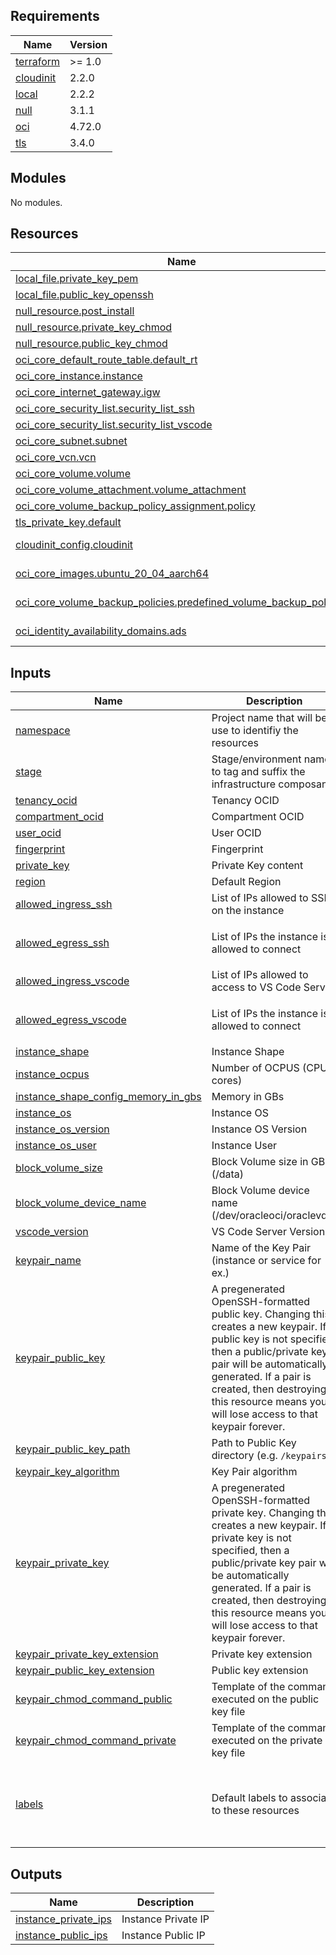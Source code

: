 <!-- BEGIN_TF_DOCS -->
## Requirements

| Name | Version |
|------|---------|
| <a name="requirement_terraform"></a> [terraform](#requirement\_terraform) | >= 1.0 |
| <a name="requirement_cloudinit"></a> [cloudinit](#requirement\_cloudinit) | 2.2.0 |
| <a name="requirement_local"></a> [local](#requirement\_local) | 2.2.2 |
| <a name="requirement_null"></a> [null](#requirement\_null) | 3.1.1 |
| <a name="requirement_oci"></a> [oci](#requirement\_oci) | 4.72.0 |
| <a name="requirement_tls"></a> [tls](#requirement\_tls) | 3.4.0 |

## Modules

No modules.

## Resources

| Name | Type |
|------|------|
| [local_file.private_key_pem](https://registry.terraform.io/providers/hashicorp/local/2.2.2/docs/resources/file) | resource |
| [local_file.public_key_openssh](https://registry.terraform.io/providers/hashicorp/local/2.2.2/docs/resources/file) | resource |
| [null_resource.post_install](https://registry.terraform.io/providers/hashicorp/null/3.1.1/docs/resources/resource) | resource |
| [null_resource.private_key_chmod](https://registry.terraform.io/providers/hashicorp/null/3.1.1/docs/resources/resource) | resource |
| [null_resource.public_key_chmod](https://registry.terraform.io/providers/hashicorp/null/3.1.1/docs/resources/resource) | resource |
| [oci_core_default_route_table.default_rt](https://registry.terraform.io/providers/oracle/oci/4.72.0/docs/resources/core_default_route_table) | resource |
| [oci_core_instance.instance](https://registry.terraform.io/providers/oracle/oci/4.72.0/docs/resources/core_instance) | resource |
| [oci_core_internet_gateway.igw](https://registry.terraform.io/providers/oracle/oci/4.72.0/docs/resources/core_internet_gateway) | resource |
| [oci_core_security_list.security_list_ssh](https://registry.terraform.io/providers/oracle/oci/4.72.0/docs/resources/core_security_list) | resource |
| [oci_core_security_list.security_list_vscode](https://registry.terraform.io/providers/oracle/oci/4.72.0/docs/resources/core_security_list) | resource |
| [oci_core_subnet.subnet](https://registry.terraform.io/providers/oracle/oci/4.72.0/docs/resources/core_subnet) | resource |
| [oci_core_vcn.vcn](https://registry.terraform.io/providers/oracle/oci/4.72.0/docs/resources/core_vcn) | resource |
| [oci_core_volume.volume](https://registry.terraform.io/providers/oracle/oci/4.72.0/docs/resources/core_volume) | resource |
| [oci_core_volume_attachment.volume_attachment](https://registry.terraform.io/providers/oracle/oci/4.72.0/docs/resources/core_volume_attachment) | resource |
| [oci_core_volume_backup_policy_assignment.policy](https://registry.terraform.io/providers/oracle/oci/4.72.0/docs/resources/core_volume_backup_policy_assignment) | resource |
| [tls_private_key.default](https://registry.terraform.io/providers/hashicorp/tls/3.4.0/docs/resources/private_key) | resource |
| [cloudinit_config.cloudinit](https://registry.terraform.io/providers/hashicorp/cloudinit/2.2.0/docs/data-sources/config) | data source |
| [oci_core_images.ubuntu_20_04_aarch64](https://registry.terraform.io/providers/oracle/oci/4.72.0/docs/data-sources/core_images) | data source |
| [oci_core_volume_backup_policies.predefined_volume_backup_policies](https://registry.terraform.io/providers/oracle/oci/4.72.0/docs/data-sources/core_volume_backup_policies) | data source |
| [oci_identity_availability_domains.ads](https://registry.terraform.io/providers/oracle/oci/4.72.0/docs/data-sources/identity_availability_domains) | data source |

## Inputs

| Name | Description | Type | Default | Required |
|------|-------------|------|---------|:--------:|
| <a name="input_namespace"></a> [namespace](#input\_namespace) | Project name that will be use to identifiy the resources | `string` | `"vscode"` | no |
| <a name="input_stage"></a> [stage](#input\_stage) | Stage/environment name to tag and suffix the infrastructure composants | `string` | `"dev"` | no |
| <a name="input_tenancy_ocid"></a> [tenancy\_ocid](#input\_tenancy\_ocid) | Tenancy OCID | `string` | `null` | no |
| <a name="input_compartment_ocid"></a> [compartment\_ocid](#input\_compartment\_ocid) | Compartment OCID | `string` | `null` | no |
| <a name="input_user_ocid"></a> [user\_ocid](#input\_user\_ocid) | User OCID | `string` | `null` | no |
| <a name="input_fingerprint"></a> [fingerprint](#input\_fingerprint) | Fingerprint | `string` | `null` | no |
| <a name="input_private_key"></a> [private\_key](#input\_private\_key) | Private Key content | `string` | `null` | no |
| <a name="input_region"></a> [region](#input\_region) | Default Region | `string` | `"uk-london-1"` | no |
| <a name="input_allowed_ingress_ssh"></a> [allowed\_ingress\_ssh](#input\_allowed\_ingress\_ssh) | List of IPs allowed to SSH on the instance | `list(string)` | `[]` | no |
| <a name="input_allowed_egress_ssh"></a> [allowed\_egress\_ssh](#input\_allowed\_egress\_ssh) | List of IPs the instance is allowed to connect | `list(string)` | <pre>[<br>  "0.0.0.0/0"<br>]</pre> | no |
| <a name="input_allowed_ingress_vscode"></a> [allowed\_ingress\_vscode](#input\_allowed\_ingress\_vscode) | List of IPs allowed to access to VS Code Server | `list(string)` | `[]` | no |
| <a name="input_allowed_egress_vscode"></a> [allowed\_egress\_vscode](#input\_allowed\_egress\_vscode) | List of IPs the instance is allowed to connect | `list(string)` | <pre>[<br>  "0.0.0.0/0"<br>]</pre> | no |
| <a name="input_instance_shape"></a> [instance\_shape](#input\_instance\_shape) | Instance Shape | `string` | `"VM.Standard.A1.Flex"` | no |
| <a name="input_instance_ocpus"></a> [instance\_ocpus](#input\_instance\_ocpus) | Number of OCPUS (CPU cores) | `string` | `4` | no |
| <a name="input_instance_shape_config_memory_in_gbs"></a> [instance\_shape\_config\_memory\_in\_gbs](#input\_instance\_shape\_config\_memory\_in\_gbs) | Memory in GBs | `string` | `24` | no |
| <a name="input_instance_os"></a> [instance\_os](#input\_instance\_os) | Instance OS | `string` | `"Canonical Ubuntu"` | no |
| <a name="input_instance_os_version"></a> [instance\_os\_version](#input\_instance\_os\_version) | Instance OS Version | `string` | `"20.04"` | no |
| <a name="input_instance_os_user"></a> [instance\_os\_user](#input\_instance\_os\_user) | Instance User | `string` | `"ubuntu"` | no |
| <a name="input_block_volume_size"></a> [block\_volume\_size](#input\_block\_volume\_size) | Block Volume size in GBs (/data) | `string` | `100` | no |
| <a name="input_block_volume_device_name"></a> [block\_volume\_device\_name](#input\_block\_volume\_device\_name) | Block Volume device name (/dev/oracleoci/oraclevdb) | `string` | `"/dev/oracleoci/oraclevdb"` | no |
| <a name="input_vscode_version"></a> [vscode\_version](#input\_vscode\_version) | VS Code Server Version | `string` | `"4.4.0"` | no |
| <a name="input_keypair_name"></a> [keypair\_name](#input\_keypair\_name) | Name of the Key Pair (instance or service for ex.) | `string` | `null` | no |
| <a name="input_keypair_public_key"></a> [keypair\_public\_key](#input\_keypair\_public\_key) | A pregenerated OpenSSH-formatted public key. Changing this creates a new keypair. If a public key is not specified, then a public/private key pair will be automatically generated. If a pair is created, then destroying this resource means you will lose access to that keypair forever. | `string` | `null` | no |
| <a name="input_keypair_public_key_path"></a> [keypair\_public\_key\_path](#input\_keypair\_public\_key\_path) | Path to Public Key directory (e.g. `/keypairs`) | `string` | `"./keypairs"` | no |
| <a name="input_keypair_key_algorithm"></a> [keypair\_key\_algorithm](#input\_keypair\_key\_algorithm) | Key Pair algorithm | `string` | `"RSA"` | no |
| <a name="input_keypair_private_key"></a> [keypair\_private\_key](#input\_keypair\_private\_key) | A pregenerated OpenSSH-formatted private key. Changing this creates a new keypair. If a private key is not specified, then a public/private key pair will be automatically generated. If a pair is created, then destroying this resource means you will lose access to that keypair forever. | `string` | `null` | no |
| <a name="input_keypair_private_key_extension"></a> [keypair\_private\_key\_extension](#input\_keypair\_private\_key\_extension) | Private key extension | `string` | `""` | no |
| <a name="input_keypair_public_key_extension"></a> [keypair\_public\_key\_extension](#input\_keypair\_public\_key\_extension) | Public key extension | `string` | `".pub"` | no |
| <a name="input_keypair_chmod_command_public"></a> [keypair\_chmod\_command\_public](#input\_keypair\_chmod\_command\_public) | Template of the command executed on the public key file | `string` | `"chmod 600 %v"` | no |
| <a name="input_keypair_chmod_command_private"></a> [keypair\_chmod\_command\_private](#input\_keypair\_chmod\_command\_private) | Template of the command executed on the private key file | `string` | `"chmod 400 %v"` | no |
| <a name="input_labels"></a> [labels](#input\_labels) | Default labels to associate to these resources | `map(string)` | <pre>{<br>  "businessunit": "mycompany",<br>  "project": "VSCode Server",<br>  "team": "devops",<br>  "terraform": "true"<br>}</pre> | no |

## Outputs

| Name | Description |
|------|-------------|
| <a name="output_instance_private_ips"></a> [instance\_private\_ips](#output\_instance\_private\_ips) | Instance Private IP |
| <a name="output_instance_public_ips"></a> [instance\_public\_ips](#output\_instance\_public\_ips) | Instance Public IP |
<!-- END_TF_DOCS -->
